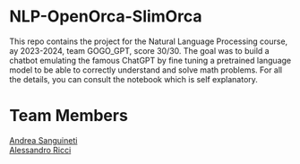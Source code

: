 # NLP-OpenOrca-SlimOrca
This repo contains the project for the Natural Language Processing course, ay 2023-2024, team GOGO_GPT, score 30/30. The goal was to build a chatbot emulating the famous ChatGPT by fine tuning a pretrained language model to be able to correctly understand and solve math problems. For all the details, you can consult the notebook which is self explanatory.

# Team Members
[Andrea Sanguineti](https://github.com/AndreaNeti)\
[Alessandro Ricci](https://github.com/alessandro-ricci-16)
